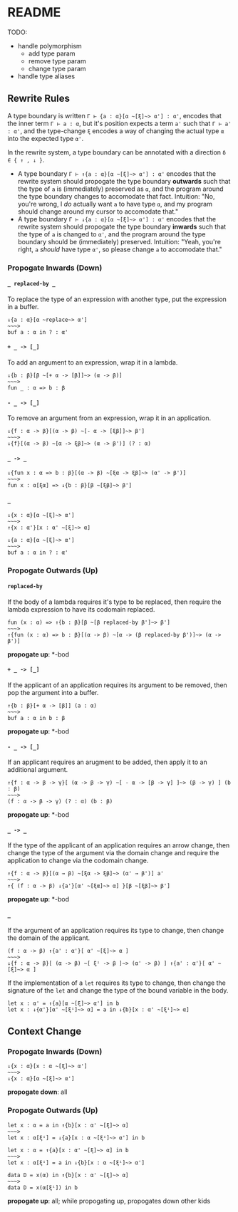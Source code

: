 # README

TODO:
- handle polymorphism
  - add type param
  - remove type param
  - change type param
- handle type aliases

## Rewrite Rules

A type boundary is written `Γ ⊢ {a : α}[α ~[ξ]~> α'] : α'`, encodes that the
inner term `Γ ⊢ a : α`, but it's position expects a term `a'` such that `Γ ⊢ a'
: α'`, and the type-change `ξ` encodes a way of changing the actual type `α`
into the expected type `α'`.

In the rewrite system, a type boundary can be annotated with a direction
`δ ∈ { ↑ , ↓ }`.
- A type boundary `Γ ⊢ ↑{a : α}[α ~[ξ]~> α'] : α'` encodes that the rewrite
  system should propogate the type boundary **outwards** such that the type of
  `a` is (immediately) preserved as `α`, and the program around the type
  boundary changes to accomodate that fact. Intuition: "No, you're wrong, I _do_
  actually want `a` to have type `α`, and my program should change around my
  cursor to accomodate that."
- A type boundary `Γ ⊢ ↓{a : α}[α ~[ξ]~> α'] : α'` encodes that the rewrite
  system should propogate the type boundary **inwards** such that the type of
  `a` is changed to `α'`, and the program around the type boundary should be
  (immediately) preserved. Intuition: "Yeah, you're right, `a` _should_ have
  type `α'`, so please change `a` to accomodate that."

### Propogate Inwards (Down)

#### `_ replaced-by _`

To replace the type of an expression with another type, put the expression in a
buffer.
```
↓{a : α}[α ~replace~> α']
~~~>
buf a : α in ? : α'
```

#### `+ _ -> [_]`

To add an argument to an expression, wrap it in a lambda.
```
↓{b : β}[β ~[+ α -> [β]]~> (α -> β)]
~~~>
fun _ : α => b : β
```

#### `- _ -> [_]`

To remove an argument from an expression, wrap it in an application.
```
↓{f : α -> β}[(α -> β) ~[- α -> [ξβ]]~> β']
~~~>
↓{f}[(α -> β) ~[α -> ξβ]~> (α -> β')] (? : α)
```

#### `_ -> _`

```
↓{fun x : α => b : β}[(α -> β) ~[ξα -> ξβ]~> (α' -> β')]
~~~>
fun x : α[ξα] => ↓{b : β}[β ~[ξβ]~> β']
```

#### `_`

```
↓{x : α}[α ~[ξ]~> α']
~~~>
↑{x : α'}[x : α' ~[ξ]~> α]
```

```
↓{a : α}[α ~[ξ]~> α']
~~~>
buf a : α in ? : α'
```

### Propogate Outwards (Up)

#### `replaced-by`

If the body of a lambda requires it's type to be replaced, then require the
lambda expression to have its codomain replaced.
```
fun (x : α) => ↑{b : β}[β ~[β replaced-by β']~> β']
~~~>
↑{fun (x : α) => b : β}[(α -> β) ~[α -> (β replaced-by β')]~> (α -> β')]
```

**propogate up**: *-bod

#### `+ _ -> [_]`

If the applicant of an application requires its argument to be removed, then pop
the argument into a buffer.
```
↑{b : β}[+ α -> [β]] (a : α)
~~~>
buf a : α in b : β
```

**propogate up**: *-bod

#### `- _ -> [_]`

If an applicant requires an arugment to be added, then apply it to an additional
argument.
```
↑{f : α -> β -> γ}[ (α -> β -> γ) ~[ - α -> [β -> γ] ]~> (β -> γ) ] (b : β)
~~~>
(f : α -> β -> γ) (? : α) (b : β)
```

**propogate up**: *-bod

#### `_ -> _`

If the type of the applicant of an application requires an arrow change, then
change the type of the argument via the domain change and require the
application to change via the codomain change.
```
↑{f : α -> β}[(α → β) ~[ξα -> ξβ]~> (α' → β')] a'
~~~>
↑{ (f : α -> β) ↓{a'}[α' ~[ξα]~> α] }[β ~[ξβ]~> β']
```

**propogate up**: *-bod

#### `_`

If the argument of an application requires its type to change, then change the
domain of the applicant.
```
(f : α -> β) ↑{a' : α'}[ α' ~[ξ]~> α ]
~~~>
↓{f : α -> β}[ (α -> β) ~[ ξⁱ -> β ]~> (α' -> β) ] ↑{a' : α'}[ α' ~[ξ]~> α ]
```

If the implementation of a `let` requires its type to change, then change
the signature of the `let` and change the type of the bound variable in the
body.
```
let x : α' = ↑{a}[α ~[ξ]~> α'] in b
let x : ↓{α'}[α' ~[ξⁱ]~> α] = a in ↓{b}[x : α' ~[ξⁱ]~> α]
```

## Context Change

### Propogate Inwards (Down)

```
↓{x : α}[x : α ~[ξ]~> α']
~~~>
↓{x : α}[α ~[ξ]~> α']
```

**propogate down**: all

### Propogate Outwards (Up)

```
let x : α = a in ↑{b}[x : α' ~[ξ]~> α]
~~~>
let x : α[ξⁱ] = ↓{a}[x : α ~[ξⁱ]~> α'] in b
```

```
let x : α = ↑{a}[x : α' ~[ξ]~> α] in b
~~~>
let x : α[ξⁱ] = a in ↓{b}[x : α ~[ξⁱ]~> α'] 
```

```
data D = x(α) in ↑{b}[x : α' ~[ξ]~> α]
~~~>
data D = x(α[ξⁱ]) in b
```

**propogate up**: all; while propogating up, propogates down other kids